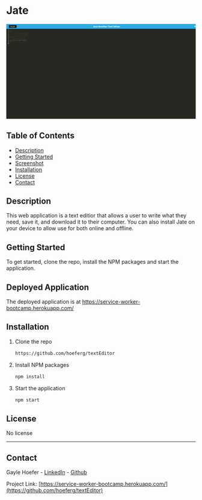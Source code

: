 # Jate
<img src="jate.png">

## Table of Contents  
* [Description](##Description)  
* [Getting Started](##Setting)  
* [Screenshot](##Screenshot)  
* [Installation](##Installation)  
* [License](##License)  
* [Contact](##Contact)  

## Description

This web application is a text editior that allows a user to write what they need, save it, and download it to their computer. You can also install Jate on your device to allow use for both online and offline.

## Getting Started

To get started, clone the repo, install the NPM packages and start the application. 

## Deployed Application

The deployed application is at https://service-worker-bootcamp.herokuapp.com/

## Installation

1. Clone the repo
   ```sh
   https://github.com/hoeferg/textEditor
   ```
2. Install NPM packages
   ```sh
   npm install
   ```
3. Start the application
   ```sh
   npm start


## License

No license

---

## Contact
Gayle Hoefer - [LinkedIn](https://www.linkedin.com/in/gayle-hoefer-61a2a3124/) - [Github](https://github.com/hoeferg)

Project Link: [https://service-worker-bootcamp.herokuapp.com/](https://github.com/hoeferg/textEditor)
